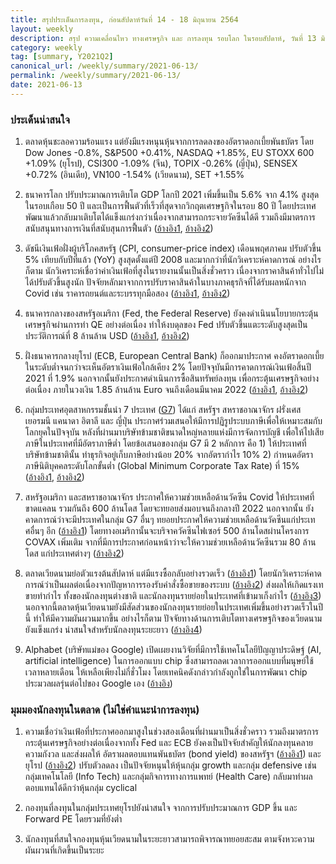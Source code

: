 ```yaml
---
title: สรุปประเด็นการลงทุน, ก่อนสัปดาห์วันที่ 14 - 18 มิถุนายน 2564
layout: weekly
description: สรุป ความเคลื่อนไหว ทางเศรษฐกิจ และ การลงทุน รอบโลก ในรอบสัปดาห์, วันที่ 13 มิถุนายน 2564
category: weekly
tag: [summary, Y2021Q2]
canonical_url: /weekly/summary/2021-06-13/
permalink: /weekly/summary/2021-06-13/
date: 2021-06-13
---
```


### ประเด็นน่าสนใจ

1. ตลาดหุ้นชะลอความร้อนแรง แต่ยังมีแรงหนุนหุ้นจากการลดลงของอัตราดอกเบี้ยพันธบัตร โดย Dow Jones -0.8%, S&P500 +0.41%, NASDAQ +1.85%, EU STOXX 600 +1.09% (ยุโรป), CSI300 -1.09% (จีน), TOPIX -0.26% (ญี่ปุ่น), SENSEX +0.72% (อินเดีย), VN100 -1.54% (เวียดนาม), SET +1.55%

2. ธนาคารโลก ปรับประมาณการเติบโต GDP โลกปี 2021 เพิ่มขึ้นเป็น 5.6% จาก 4.1% สูงสุดในรอบเกือบ 50 ปี และเป็นการฟื้นตัวที่เร็วที่สุดจากวิกฤตเศรษฐกิจในรอบ 80 ปี โดยประเทศพัฒนาแล้วกลับมาเติบโตได้แข็งแกร่งกว่าเนื่องจากสามารถกระจายวัคซีนได้ดี รวมถึงมีมาตรการสนับสนุนทางการเงินที่สนับสุนการฟื้นตัว ([อ้างอิง1](https://news.yahoo.com/world-bank-sees-5-6-133321781.html), [อ้างอิง2](https://www.kaohoon.com/news/international/452145)) 

3. ดัชนีเงินเฟ้อฝั่งผู้บริโภคสหรัฐ (CPI, consumer-price index) เดือนพฤศภาคม ปรับตัวขึ้น 5% เทียบกับปีที่แล้ว (YoY) สูงสุดตั้งแต่ปี 2008 และมากกว่าที่นักวิเคราะห์คาดการณ์ อย่างไรก็ตาม นักวิเคราะห์เชื่อว่าค่าเงินเฟ้อที่สูงในรายงานนั้นเป็นสิ่งชั่วคราว เนื่องจากราคาสินค้าทั่วไปไม่ได้ปรับตัวขึ้นสูงนัก ปัจจัยหลักมาจากการปรับราคาสินค้าในบางภาคธุรกิจที่ได้รับผลหนักจาก Covid เช่น ราคารถยนต์และระบรรทุกมือสอง ([อ้างอิง1](https://www.cnbc.com/2021/06/10/cpi-may-2021.html), [อ้างอิง2](https://www.wsj.com/articles/us-inflation-consumer-price-index-may-2021-11623288303))

4. ธนาคารกลางของสหรัฐอเมริกา (Fed, the Federal Reserve) ยังคงดำเนินนโยบายกระตุ้นเศรษฐกิจผ่านการทำ QE อย่างต่อเนื่อง ทำให้งบดุลของ Fed ปรับตัวขึ้นแตะระดับสูงสุดเป็นประวัติการณ์ที่ 8 ล้านล้าน USD ([อ้างอิง1](https://www.finnomena.com/taspong/news-update-11-06-2021/), [อ้างอิง2](https://www.reuters.com/business/fed-balance-sheet-tops-8-trillion-first-time-data-2021-06-10/)) 

5. ฝั่งธนาคารกลางยุโรป (ECB, European Central Bank) ก็ออกมาประกาศ คงอัตราดอกเบี้ยในระดับต่ำจนกว่าจะเห็นอัตราเงินเฟ้อใกล้เคียง 2% โดยปัจจุบันมีการคาดการณ์เงินเฟ้อสิ้นปี 2021 ที่ 1.9% นอกจากนั้นยังประกาศดำเนินการซื้อสินทรัพย์ลงทุน เพื่อกระตุ้นเศรษฐกิจอย่างต่อเนื่อง ภายในวงเงิน 1.85 ล้านล้าน Euro จนถึงเดือนมีนาคม 2022 ([อ้างอิง1](https://www.ecb.europa.eu/press/pr/date/2021/html/ecb.mp210610~b4d5381df0.en.html), [อ้างอิง2](https://www.cnbc.com/2021/06/10/european-central-bank-meeting-june-2021-economic-projections.html)) 

6. กลุ่มประเทศอุตสาหกรรมชั้นนำ 7 ประเทศ ([G7](https://en.wikipedia.org/wiki/Group_of_Seven)) ได้แก่ สหรัฐฯ สหราชอาณาจักร ฝรั่งเศส เยอรมนี แคนาดา อิตาลี และ ญี่ปุ่น ประกาศร่วมเสนอให้มีการปฏิรูประบบภาษีเพื่อให้เหมาะสมกับโลกยุคในปัจจุบัน หลังที่ผ่านมาบริษัทข้ามชาติขนาดใหญ่หลายแห่งมีการจัดการบัญชี เพื่อให้ไปเสียภาษีในประเทศที่มีอัตราภาษีต่ำ โดยข้อเสนอของกลุ่ม G7 มี 2 หลักการ คือ 1) ให้ประเทศที่บริษัทข้ามชาตินั้น ทำธุรกิจอยู่เก็บภาษีอย่างน้อย 20% จากอัตรากำไร 10% 2) กำหนดอัตราภาษีนิติบุคคลระดับโลกขั้นต่ำ (Global Minimum Corporate Tax Rate) ที่ 15% ([อ้างอิง1](https://www.cnbc.com/2021/06/11/biden-and-g-7-leaders-will-endorse-a-global-minimum-corporate-tax.html), [อ้างอิง2](https://www.theguardian.com/world/2021/jun/07/g7-tax-reform-what-has-been-agreed-and-which-companies-will-it-affect))

7. สหรัฐอเมริกา และสหราชอาณาจักร ประกาศให้ความช่วยเหลือด้านวัคซีน Covid ให้ประเทศที่ขาดแคลน รวมกันถึง 600 ล้านโดส โดยจะทยอยส่งมอบจนถึงกลางปี 2022 นอกจากนั้น ยังคาดการณ์ว่าจะมีประเทศในกลุ่ม G7 อื่นๆ ทยอยประกาศให้ความช่วยเหลือด้านวัคซีนแก่ประเทศอื่นๆ อีก ([อ้างอิง1](https://www.bbc.com/news/57427877)) 
โดยทางอเมริกานั้นจะบริจาควัคซีนไฟเซอร์ 500 ล้านโดสผ่านโครงการ COVAX เพิ่มเติม จากที่มีการประกาศก่อนหน้าว่าจะให้ความช่วยเหลือด้านวัคซีนรวม 80 ล้านโดส แก่ประเทศต่างๆ ([อ้างอิง2](https://www.whitehouse.gov/briefing-room/statements-releases/2021/06/10/fact-sheet-president-biden-announces-historic-vaccine-donation-half-a-billion-pfizer-vaccines-to-the-worlds-lowest-income-nations/))

8. ตลาดเวียดนามย่อตัวแรงต้นสัปดาห์ แต่มีแรงซื้อกลับอย่างรวดเร็ว ([อ้างอิง1](https://www.intellasia.net/vietnam-stock-market-set-to-recover-after-deep-slump-919215)) โดยนักวิเคราะห์คาดการณ์ว่าเป็นผลต่อเนื่องจากปัญหาการรองรับคำสั่งซื้อขายของระบบ ([อ้างอิง2](https://www.intellasia.net/main-bourse-stuck-for-over-an-hour-918036)) ส่งผลให้เกิดแรงเทขายทำกำไร ทั้งของนักลงทุนต่างชาติ และนักลงทุนรายย่อยในประเทศที่เข้ามาเก็งกำไร ([อ้างอิง3](https://www.intellasia.net/vn-index-loses-nearly-39-points-due-to-strong-selling-pressure-918646)) นอกจากนี้ตลาดหุ้นเวียดนามยังมีสัดส่วนของนักลงทุนรายย่อยในประเทศเพิ่มขึ้นอย่างรวดเร็วในปีนี้ ทำให้มีความผันผวนมากขึ้น อย่างไรก็ตาม ปัจจัยทางด้านการเติบโตทางเศรษฐกิจของเวียดนามยังแข็งแกร่ง น่าสนใจสำหรับนักลงทุนระยะยาว ([อ้างอิง4](https://www.intellasia.net/domestic-funds-report-impressive-growth-918647))

9. Alphabet (บริษัทแม่ของ Google) เปิดเผยงานวิจัยที่มีการใช้เทคโนโลยีปัญญาประดิษฐ์ (AI, artificial intelligence) ในการออกแบบ chip ซึ่งสามารถลดเวลาการออกแบบที่มนุษย์ใช้เวลาหลายเดือน ให้เหลือเพียงไม่กี่ชั่วโมง โดยเทคนิคดังกล่าวกำลังถูกใช่ในการพัฒนา chip ประมวลผลรุ่นต่อไปของ Google เอง ([อ้างอิง](https://www.theverge.com/2021/6/10/22527476/google-machine-learning-chip-design-tpu-floorplanning)) 



### มุมมองนักลงทุนในตลาด (ไม่ใช่คำแนะนำการลงทุน)

1. ความเชื่อว่าเงินเฟ้อที่ประกาศออกมาสูงในช่วงสองเดือนที่ผ่านมาเป็นสิ่งชั่วคราว รวมถึงมาตรการกระตุ้นเศรษฐกิจอย่างต่อเนื่องจากทั้ง Fed และ ECB ยังคงเป็นปัจจัยสำคัญให้นักลงทุนคลายความกังวล และส่งผลให้ อัตราผลตอบแทนพันธบัตร (bond yield) ของสหรัฐฯ ([อ้างอิง1](https://www.cnbc.com/quotes/US10Y)) และยุโรป ([อ้างอิง2](https://ycharts.com/indicators/10year_eurozone_central_government_bond_par_yield_curve)) ปรับตัวลดลง เป็นปัจจัยหนุนให้หุ้นกลุ่ม growth และกลุ่ม defensive เช่น กลุ่มเทคโนโลยี (Info Tech) และกลุ่มกิจการทางการแพทย์ (Health Care) กลับมาทำผลตอบแทนได้ดีกว่าหุ้นกลุ่ม cyclical

2. กองทุนที่ลงทุนในกลุ่มประเทศยุโรปยังน่าสนใจ จากการปรับประมาณการ GDP ขึ้น และ Forward PE โดยรวมที่ยังต่ำ

3. นักลงทุนที่สนใจกองทุนหุ้นเวียดนามในระยะยาวสามารถพิจารณาทยอยสะสม ตามจังหวะความผันผวนที่เกิดขึ้นเป็นระยะ
